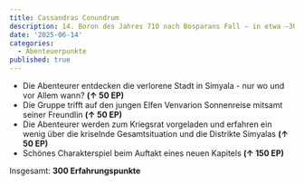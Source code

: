 ```yaml
---
title: Cassandras Conundrum
description: 14. Boron des Jahres 710 nach Bosparans Fall – in etwa –30 bis –20 Lux Eterna. Noch 68 Stunden bis zum Untergang von Simyala.
date: '2025-06-14'
categories:
  - Abenteuerpunkte
published: true
---
```


- Die Abenteurer entdecken die verlorene Stadt in Simyala - nur wo und vor Allem wann? **(↑ 50 EP)**
- Die Gruppe trifft auf den jungen Elfen Venvarion Sonnenreise mitsamt seiner Freundlin **(↑ 50 EP)**
- Die Abenteurer werden zum Kriegsrat vorgeladen und erfahren ein wenig über die kriselnde Gesamtsituation und die Distrikte Simyalas **(↑ 50 EP)**
- Schönes Charakterspiel beim Auftakt eines neuen Kapitels **(↑ 150 EP)**

Insgesamt: **300 Erfahrungspunkte**
